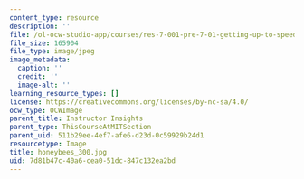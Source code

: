 ```yaml
---
content_type: resource
description: ''
file: /ol-ocw-studio-app/courses/res-7-001-pre-7-01-getting-up-to-speed-in-biology-summer-2019/7d81b47c40a6cea051dc847c132ea2bd_honeybees_300.jpg
file_size: 165904
file_type: image/jpeg
image_metadata:
  caption: ''
  credit: ''
  image-alt: ''
learning_resource_types: []
license: https://creativecommons.org/licenses/by-nc-sa/4.0/
ocw_type: OCWImage
parent_title: Instructor Insights
parent_type: ThisCourseAtMITSection
parent_uid: 511b29ee-4ef7-afe6-d23d-0c59929b24d1
resourcetype: Image
title: honeybees_300.jpg
uid: 7d81b47c-40a6-cea0-51dc-847c132ea2bd
---
```

